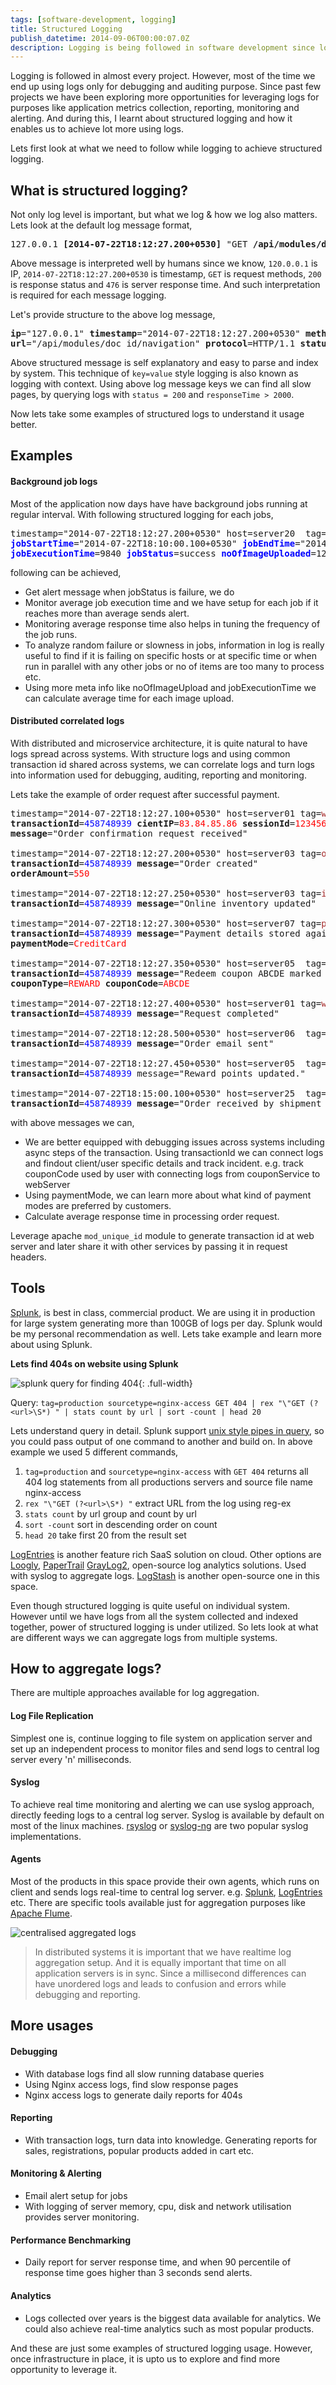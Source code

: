 ```yaml
---
tags: [software-development, logging]
title: Structured Logging
publish_datetime: 2014-09-06T00:00:07.0Z
description: Logging is being followed in software development since long. Structured logging provides meaning to logs and helps not only just for debugging, but for reporting, monitoring and alerting, performance benchmarking and in analytics as well.
---
```


Logging is followed in almost every project. However, most of the time we end up using logs only for debugging and auditing purpose. Since past few projects we have been exploring more opportunities for leveraging logs for purposes like application metrics collection, reporting, monitoring and alerting. And during this, I learnt about structured logging and how it enables us to achieve lot more using logs.

Lets first look at what we need to follow while logging to achieve structured logging.
 
## What is structured logging?

Not only log level is important, but what we log & how we log also matters. Lets look at the default log message format,
 
<pre class="code">
127.0.0.1 <b>[2014-07-22T18:12:27.200+0530]</b> "GET <b>/api/modules/doc_id/navigation</b> HTTP/1.1" <b>200</b> 476
</pre>

Above message is interpreted well by humans since we know, `120.0.0.1` is IP, `2014-07-22T18:12:27.200+0530` is timestamp, `GET` is request methods, `200` is response status and `476` is server response time. And such interpretation is required for each message logging.

Let's provide structure to the above log message,

<pre class="code">
<b>ip</b>="127.0.0.1" <b>timestamp</b>="2014-07-22T18:12:27.200+0530" <b>method</b>=GET
<b>url</b>="/api/modules/doc_id/navigation" <b>protocol</b>=HTTP/1.1 <b>status</b>=200 <b>responseTime</b>=476
</pre>

Above structured message is self explanatory and easy to parse and index by system. This technique of `key=value` style logging is also known as logging with context. Using above log message keys we can find all slow pages, by querying logs with `status = 200` and `responseTime > 2000`.

Now lets take some examples of structured logs to understand it usage better.




## Examples

#### Background job logs

Most of the application now days have have background jobs running at regular interval. With following structured logging for each jobs,

<pre class="code">
timestamp="2014-07-22T18:12:27.200+0530" host=server20  tag=jobserver <b style="color:blue;">jobName</b>=image_upload
<b style="color:blue;">jobStartTime</b>="2014-07-22T18:10:00.100+0530" <b style="color:blue;">jobEndTime</b>="2014-07-22T18:12:27.100+0530"
<b style="color:blue;">jobExecutionTime</b>=9840 <b style="color:blue;">jobStatus</b>=success <b style="color:blue;">noOfImageUploaded</b>=125
</pre>

following can be achieved,

* Get alert message when jobStatus is failure, we do
* Monitor average job execution time and we have setup for each job if it reaches more than average sends alert.
* Monitoring average response time also helps in tuning the frequency of the job runs.
* To analyze random failure or slowness in jobs, information in log is really useful to find if it is failing on specific hosts or at specific time or when run in parallel with any other jobs or no of items are too many to process etc.
* Using more meta info like noOfImageUpload and jobExecutionTime we can calculate average time for each image upload.


#### Distributed correlated logs

With distributed and microservice architecture, it is quite natural to have logs spread across systems. With structure logs and using common transaction id shared across systems, we can correlate logs and turn logs into information used for debugging, auditing, reporting and monitoring.

Lets take the example of order request after successful payment.

<pre class="code">
timestamp="2014-07-22T18:12:27.100+0530" host=server01 tag=<span style="color:brown;">webServer</span>
<b>transactionId</b>=<span style="color:blue;">458748939</span> <b>cientIP</b>=<span style="color:red;">83.84.85.86</span> <b>sessionId</b>=<span style="color:red;">123456789</span>
<b>message</b>="Order confirmation request received"

timestamp="2014-07-22T18:12:27.200+0530" host=server03 tag=<span style="color:brown;">orderService</span>
<b>transactionId</b>=<span style="color:blue;">458748939</span> <b>message</b>="Order created"
<b>orderAmount</b>=<span style="color:red;">550</span>

timestamp="2014-07-22T18:12:27.250+0530" host=server03 tag=<span style="color:brown;">inventoryService</span>
<b>transactionId</b>=<span style="color:blue;">458748939</span> <b>message</b>="Online inventory updated"

timestamp="2014-07-22T18:12:27.300+0530" host=server07 tag=<span style="color:brown;">paymentService</span>
<b>transactionId</b>=<span style="color:blue;">458748939</span> <b>message</b>="Payment details stored against order."
<b>paymentMode</b>=<span style="color:red;">CreditCard</span>

timestamp="2014-07-22T18:12:27.350+0530" host=server05  tag=<span style="color:brown;">couponService</span>
<b>transactionId</b>=<span style="color:blue;">458748939</span> <b>message</b>="Redeem coupon ABCDE marked for user."
<b>couponType</b>=<span style="color:red;">REWARD</span> <b>couponCode</b>=<span style="color:red;">ABCDE</span>

timestamp="2014-07-22T18:12:27.400+0530" host=server01 tag=<span style="color:brown;">webServer</span>
<b>transactionId</b>=<span style="color:blue;">458748939</span> <b>message</b>="Request completed"

timestamp="2014-07-22T18:12:28.500+0530" host=server06  tag=<span style="color:brown;">emailService</span>
<b>transactionId</b>=<span style="color:blue;">458748939</span> <b>message</b>="Order email sent"

timestamp="2014-07-22T18:12:27.450+0530" host=server05  tag=<span style="color:brown;">rewardService</span>
<b>transactionId</b>=<span style="color:blue;">458748939</span> message="Reward points updated."

timestamp="2014-07-22T18:15:00.100+0530" host=server25  tag=<span style="color:brown;">shippingService</span>
<b>transactionId</b>=<span style="color:blue;">458748939</span> <b>message</b>="Order received by shipment system."
</pre>

with above messages we can,

* We are better equipped with debugging issues across systems including async steps of the transaction. Using transactionId we can connect logs and findout client/user specific details and track incident.  e.g. track couponCode used by user with connecting logs from couponService to webServer
* Using paymentMode, we can learn more about what kind of payment modes are preferred by customers.
* Calculate average response time in processing order request.

Leverage apache `mod_unique_id` module to generate transaction id at web server and later share it with other services by passing it in request headers.



## Tools

[Splunk](http://www.splunk.com/), is best in class, commercial product. We are using it in production for large system generating more than 100GB of logs per day. Splunk would be my personal recommendation as well. Lets take example and learn more about using Splunk.

**Lets find 404s on website using Splunk**

![splunk query for finding 404](/assets/sunitblog/posts/images/structured-logging/splunk-query.png){: .full-width}

Query: `tag=production sourcetype=nginx-access GET 404 | rex "\"GET (?<url>\S*) " | stats count by url | sort -count | head 20`

Lets understand query in detail. Splunk support [unix style pipes in query](http://martinfowler.com/articles/collection-pipeline/), so you could pass output of one command to another and build on. In above example we used 5 different commands,

1. `tag=production` and `sourcetype=nginx-access` with `GET 404` returns all 404 log statements from all productions servers and source file name nginx-access
2. `rex "\"GET (?<url>\S*) "` extract URL from the log using reg-ex
3. `stats count` by url group and count by url
4. `sort -count` sort in descending order on count
5. `head 20` take first 20 from the result set

[LogEntries](https://logentries.com/) is another feature rich SaaS solution on cloud. Other options are [Loogly](https://www.loggly.com/), [PaperTrail](https://papertrailapp.com/)
[GrayLog2](http://graylog2.org/), open-source log analytics solutions. Used with syslog to aggregate logs. [LogStash](http://logstash.net/) is another open-source one in this space.

Even though structured logging is quite useful on individual system. However until we have logs from all the system collected and indexed together, power of structured logging is under utilized. So lets look at what are different ways we can aggregate logs from multiple systems.


## How to aggregate logs?

There are multiple approaches available for log aggregation.

#### Log File Replication

Simplest one is, continue logging to file system on application server and set up an independent process to monitor files and send logs to central log server every 'n' milliseconds.

#### Syslog

To achieve real time monitoring and alerting we can use syslog approach, directly feeding logs to a central log server. Syslog is available by default on most of the linux machines. [rsyslog](http://www.rsyslog.com/) or [syslog-ng](http://www.balabit.com/network-security/syslog-ng/opensource-logging-system/) are two popular syslog implementations.


#### Agents

Most of the products in this space provide their own agents, which runs on client and sends logs real-time to central log server. e.g. [Splunk](http://wiki.splunk.com/Community:Getting_data_into_Splunk), [LogEntries](https://logentries.com/doc/forwarders/) etc. There are specific tools available just for aggregation purposes like [Apache Flume](http://flume.apache.org/).

![centralised aggregated logs](/assets/sunitblog/posts/images/structured-logging/centralised-logging.svg)

> In distributed systems it is important that we have realtime log aggregation setup. And it is equally important that time on all application servers is in sync. Since a millisecond differences can have unordered logs and leads to confusion and errors while debugging and reporting.

## More usages

#### Debugging
* With database logs find all slow running database queries
* Using Nginx access logs, find slow response pages
* Nginx access logs to generate daily reports for 404s

#### Reporting
* With transaction logs, turn data into knowledge. Generating reports for sales, registrations, popular products added in cart etc.

#### Monitoring & Alerting
* Email alert setup for jobs
* With logging of server memory, cpu, disk and network utilisation provides server monitoring.

#### Performance Benchmarking
* Daily report for server response time, and when 90 percentile of response time goes higher than 3 seconds send alerts.

#### Analytics
* Logs collected over years is the biggest data available for analytics. We could also achieve real-time analytics such as most popular products.

And these are just some examples of structured logging usage. However, once infrastructure in place, it is upto us to explore and find more opportunity to leverage it.






